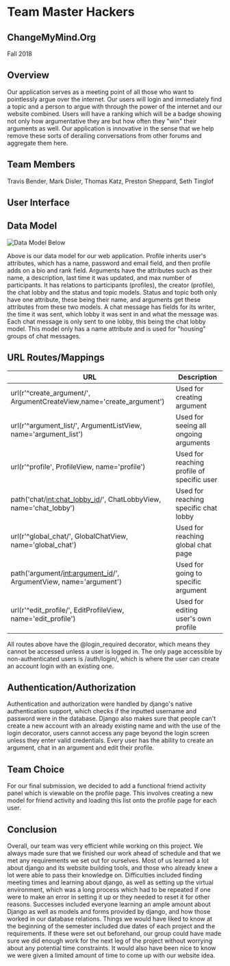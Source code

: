 # Team Master Hackers

## ChangeMyMind.Org

Fall 2018



## Overview

Our application serves as a meeting point of all those who want to pointlessly argue over the internet. Our users will login and immediately find a topic and a person to argue with through the power of the internet and our website combined. Users will have a ranking which will be a badge showing not only how argumentative they are but how often they "win" their arguments as well. Our application is innovative in the sense that we help remove these sorts of derailing conversations from other forums and aggregate them here.



## Team Members

Travis Bender, Mark Disler, Thomas Katz, Preston Sheppard, Seth Tinglof



## User Interface



## Data Model

![Data Model Below](C:\Users\Thomas\PycharmProjects\326_project\docs\data_model.png)

Above is our data model for our web application. Profile inherits user's attributes, which has a name, password and email field, and then profile adds on a bio and rank field. Arguments have the attributes such as their name, a description, last time it was updated, and max number of participants. It has relations to participants (profiles), the creator (profile), the chat lobby and the status and topic models. Status and topic both only have one attribute, these being their name, and arguments get these attributes from these two models. A chat message has fields for its writer,  the time it was sent, which lobby it was sent in and what the message was. Each chat message is only sent to one lobby, this being the chat lobby model. This model only has a name attribute and is used for "housing" groups of chat messages.

## URL Routes/Mappings

| URL                                                          | Description                                |
| ------------------------------------------------------------ | ------------------------------------------ |
| url(r'^create_argument/', ArgumentCreateView,name='create_argument') | Used for creating argument                 |
| url(r'^argument_list/', ArgumentListView, name='argument_list') | Used for seeing all ongoing arguments      |
| url(r'^profile', ProfileView, name='profile')                | Used for reaching profile of specific user |
| path('chat/<int:chat_lobby_id>/', ChatLobbyView, name='chat_lobby') | Used for reaching specific chat lobby      |
| url(r'^global_chat/', GlobalChatView, name='global_chat')    | Used for reaching global chat page         |
| path('argument/<int:argument_id>/', ArgumentView, name='argument') | Used for going to specific argument        |
| url(r'^edit_profile/', EditProfileView, name='edit_profile') | Used for editing user's own profile        |
All routes above have the @login_required decorator, which means they cannot be accessed unless a user is logged in. The only page accessible by non-authenticated users is /auth/login/, which is where the user can create an account login with an existing one.



## Authentication/Authorization

Authentication and authorization were handled by django's native authentication support, which checks if the inputted username and password were in the database. Django also makes sure that people can't create a new account with an already existing name and with the use of the login decorator, users cannot access any page beyond the login screen unless they enter valid credentials. Every user has the ability to create an argument, chat in an argument and edit their profile. 

## Team Choice

For our final submission, we decided to add a functional friend activity panel which is viewable on the profile page. This involves creating a new model for friend activity and loading this list onto the profile page for each user. 



## Conclusion

Overall, our team was very efficient while working on this project. We always made sure that we finished our work ahead of schedule and that we met any requirements we set out for ourselves. Most of us learned a lot about django and its website building tools, and those who already knew a lot were able to pass their knowledge on. Difficulties included finding meeting times and learning about django, as well as setting up the virtual environment, which was a long process which had to be repeated if one were to make an error in setting it up or they needed to reset it for other reasons. Successes included everyone learning an ample amount about Django as well as models and forms provided by django, and how those worked in our database relations. Things we would have liked to know at the beginning of the semester included due dates of each project and the requirements. If these were set out beforehand, our group could have made sure we did enough work for the next leg of the project without worrying about any potential time constraints. It would also have been nice to know we were given a limited amount of time to come up with our website idea.  